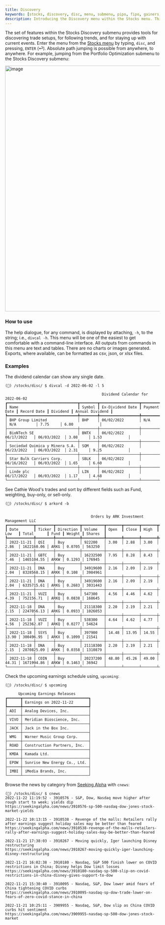 ```yaml
---
title: Discovery
keywords: [stocks, discovery, disc, menu, submenu, pipo, fipo, gainers, losers, ugs, gtech, active, ulc, asc, ford, arkord, upcoming, trending, cnews, lowfloat, hotpenny, rtat, divcal, dividends, short, trending, news, how to, example]
description: Introducing the Discovery menu within the Stocks menu. This guide will empower the user to get the most out of this set of features.
---
```

The set of features within the Stocks Discovery submenu provides tools for discovering trade setups, for following trends, and for staying up with current events. Enter the menu from the <a href="/terminal/usage/intros/stocks/" target="_blank" rel="noreferrer noopener">Stocks menu</a> by typing, `disc`, and pressing, `ENTER` (⏎). Absolute path jumping is possible from anywhere, to anywhere. For example, jumping from the Portfolio Optimization submenu to the Stocks Discovery submenu:

<img width="800" alt="image" src="https://user-images.githubusercontent.com/46355364/218979936-5d842b62-8c0d-4800-bf7f-0fed8d70c073.png"></img>

### How to use

The help dialogue, for any command, is displayed by attaching, `-h`, to the string; i.e., `divcal -h`. This menu will be one of the easiest to get comfortable with a command-line interface.  All outputs from commands in this menu are text and tables. There are no charts or images generated. Exports, where available, can be formatted as csv, json, or xlsx files.

### Examples

The dividend calendar can show any single date.

````
(🦋) /stocks/disc/ $ divcal -d 2022-06-02 -l 5

                                            Dividend Calendar for 2022-06-02
┏━━━━━━━━━━━━━━━━━━━━━━━━━━━━━━━━┳━━━━━━━━┳━━━━━━━━━━━━━━━━━━┳━━━━━━━━━━━━━━┳━━━━━━━━━━━━━┳━━━━━━━━━━┳━━━━━━━━━━━━━━━━━┓
┃ Name                           ┃ Symbol ┃ Ex-Dividend Date ┃ Payment Date ┃ Record Date ┃ Dividend ┃ Annual Dividend ┃
┡━━━━━━━━━━━━━━━━━━━━━━━━━━━━━━━━╇━━━━━━━━╇━━━━━━━━━━━━━━━━━━╇━━━━━━━━━━━━━━╇━━━━━━━━━━━━━╇━━━━━━━━━━╇━━━━━━━━━━━━━━━━━┩
│ BHP Group Limited              │ BHP    │ 06/02/2022       │ N/A          │ N/A         │ 7.75     │ 6.00            │
├────────────────────────────────┼────────┼──────────────────┼──────────────┼─────────────┼──────────┼─────────────────┤
│ BioNTech SE                    │ BNTX   │ 06/02/2022       │ 06/17/2022   │ 06/03/2022  │ 3.08     │ 1.53            │
├────────────────────────────────┼────────┼──────────────────┼──────────────┼─────────────┼──────────┼─────────────────┤
│ Sociedad Quimica y Minera S.A. │ SQM    │ 06/02/2022       │ 06/23/2022   │ 06/03/2022  │ 2.31     │ 9.25            │
├────────────────────────────────┼────────┼──────────────────┼──────────────┼─────────────┼──────────┼─────────────────┤
│ Star Bulk Carriers Corp.       │ SBLK   │ 06/02/2022       │ 06/16/2022   │ 06/03/2022  │ 1.65     │ 6.60            │
├────────────────────────────────┼────────┼──────────────────┼──────────────┼─────────────┼──────────┼─────────────────┤
│ Linde plc                      │ LIN    │ 06/02/2022       │ 06/17/2022   │ 06/03/2022  │ 1.17     │ 4.68            │
└────────────────────────────────┴────────┴──────────────────┴──────────────┴─────────────┴──────────┴─────────────────┘
````

See Cathie Wood's trades and sort by different fields such as Fund, weighting, buy-only, or sell-only.

```
(🦋) /stocks/disc/ $ arkord -b


                                       Orders by ARK Investment Management LLC
┏━━━━━━━━━━━━┳━━━━━━━━┳━━━━━━━━━━━┳━━━━━━━━━━┳━━━━━━━┳━━━━━━━┳━━━━━━━┳━━━━━━━┳━━━━━━━━━━━━┳━━━━━━┳━━━━━━━━┳━━━━━━━━━┓
┃ Date       ┃ Ticker ┃ Direction ┃ Volume   ┃ Open  ┃ Close ┃ High  ┃ Low   ┃ Total      ┃ Fund ┃ Weight ┃ Shares  ┃
┡━━━━━━━━━━━━╇━━━━━━━━╇━━━━━━━━━━━╇━━━━━━━━━━╇━━━━━━━╇━━━━━━━╇━━━━━━━╇━━━━━━━╇━━━━━━━━━━━━╇━━━━━━╇━━━━━━━━╇━━━━━━━━━┩
│ 2022-11-21 │ QSI    │ Buy       │ 922200   │ 3.00  │ 2.88  │ 3.00  │ 2.86  │ 1622160.06 │ ARKG │ 0.0705 │ 563250  │
├────────────┼────────┼───────────┼──────────┼───────┼───────┼───────┼───────┼────────────┼──────┼────────┼─────────┤
│ 2022-11-21 │ GBTC   │ Buy       │ 16232500 │ 7.95  │ 8.28  │ 8.43  │ 7.46  │ 1465104.55 │ ARKW │ 0.1293 │ 176945  │
├────────────┼────────┼───────────┼──────────┼───────┼───────┼───────┼───────┼────────────┼──────┼────────┼─────────┤
│ 2022-11-21 │ DNA    │ Buy       │ 34919600 │ 2.16  │ 2.09  │ 2.19  │ 2.04  │ 8328568.15 │ ARKK │ 0.108  │ 3984961 │
├────────────┼────────┼───────────┼──────────┼───────┼───────┼───────┼───────┼────────────┼──────┼────────┼─────────┤
│ 2022-11-21 │ DNA    │ Buy       │ 34919600 │ 2.16  │ 2.09  │ 2.19  │ 2.04  │ 6335715.61 │ ARKG │ 0.2683 │ 3031443 │
├────────────┼────────┼───────────┼──────────┼───────┼───────┼───────┼───────┼────────────┼──────┼────────┼─────────┤
│ 2022-11-21 │ VUZI   │ Buy       │ 547300   │ 4.56  │ 4.46  │ 4.62  │ 4.39  │ 752156.71  │ ARKQ │ 0.0838 │ 168645  │
├────────────┼────────┼───────────┼──────────┼───────┼───────┼───────┼───────┼────────────┼──────┼────────┼─────────┤
│ 2022-11-18 │ DNA    │ Buy       │ 21118300 │ 2.20  │ 2.19  │ 2.21  │ 2.15  │ 2247056.13 │ ARKG │ 0.0933 │ 1026053 │
├────────────┼────────┼───────────┼──────────┼───────┼───────┼───────┼───────┼────────────┼──────┼────────┼─────────┤
│ 2022-11-18 │ VUZI   │ Buy       │ 538300   │ 4.64  │ 4.62  │ 4.77  │ 4.56  │ 252362.87  │ ARKQ │ 0.0277 │ 54624   │
├────────────┼────────┼───────────┼──────────┼───────┼───────┼───────┼───────┼────────────┼──────┼────────┼─────────┤
│ 2022-11-18 │ SSYS   │ Buy       │ 397900   │ 14.48 │ 13.95 │ 14.55 │ 13.90 │ 300496.95  │ ARKX │ 0.1099 │ 21541   │
├────────────┼────────┼───────────┼──────────┼───────┼───────┼───────┼───────┼────────────┼──────┼────────┼─────────┤
│ 2022-11-18 │ DNA    │ Buy       │ 21118300 │ 2.20  │ 2.19  │ 2.21  │ 2.15  │ 2870825.09 │ ARKK │ 0.0358 │ 1310879 │
├────────────┼────────┼───────────┼──────────┼───────┼───────┼───────┼───────┼────────────┼──────┼────────┼─────────┤
│ 2022-11-18 │ COIN   │ Buy       │ 20237200 │ 48.80 │ 45.26 │ 49.00 │ 44.31 │ 1671994.86 │ ARKW │ 0.1463 │ 36942   │
└────────────┴────────┴───────────┴──────────┴───────┴───────┴───────┴───────┴────────────┴──────┴────────┴─────────┘
```

Check the upcoming earnings schedule using, `upcoming`:

```
(🦋) /stocks/disc/ $ upcoming

      Upcoming Earnings Releases
┏━━━━━━┳━━━━━━━━━━━━━━━━━━━━━━━━━━━━━━┓
┃      ┃ Earnings on 2022-11-22       ┃
┡━━━━━━╇━━━━━━━━━━━━━━━━━━━━━━━━━━━━━━┩
│ ADI  │ Analog Devices, Inc.         │
├──────┼──────────────────────────────┤
│ VIVO │ Meridian Bioscience, Inc.    │
├──────┼──────────────────────────────┤
│ JACK │ Jack in the Box Inc.         │
├──────┼──────────────────────────────┤
│ WMG  │ Warner Music Group Corp.     │
├──────┼──────────────────────────────┤
│ ROAD │ Construction Partners, Inc.  │
├──────┼──────────────────────────────┤
│ KMDA │ Kamada Ltd.                  │
├──────┼──────────────────────────────┤
│ EPOW │ Sunrise New Energy Co., Ltd. │
├──────┼──────────────────────────────┤
│ IMBI │ iMedia Brands, Inc.          │
└──────┴──────────────────────────────┘
```

Browse the news by category from <a href="https://seekingalpha.com" target="_blank" rel="noreferrer noopener">Seeking Alpha</a> with `cnews`:

```
(🦋) /stocks/disc/ $ cnews
2022-11-22 11:19:52 - 3910576 - S&P, Dow, Nasdaq move higher after rough start to week; yields dip
https://seekingalpha.com/news/3910576-sp-500-nasdaq-dow-jones-stock-market-yields

2022-11-22 10:13:15 - 3910538 - Revenge of the malls: Retailers rally after earnings suggest holiday sales may be better than feared
https://seekingalpha.com/news/3910538-revenge-of-the-malls-retailers-rally-after-earnings-suggest-holiday-sales-may-be-better-than-feared

2022-11-21 17:38:03 - 3910267 - Moving quickly, Iger launching Disney restructuring
https://seekingalpha.com/news/3910267-moving-quickly-iger-launching-disney-restructuring

2022-11-21 16:02:38 - 3910180 - Nasdaq, S&P 500 finish lower on COVID restrictions in China; Disney helps Dow limit losses
https://seekingalpha.com/news/3910180-nasdaq-sp-500-slip-on-covid-restrictions-in-china-disney-gives-support-to-dow

2022-11-21 15:30:40 - 3910095 - Nasdaq, S&P, Dow lower amid fears of China tightening COVID curbs
https://seekingalpha.com/news/3910095-nasdaq-sp-dow-trade-lower-on-fears-of-zero-covid-stance-in-china

2022-11-21 10:25:11 - 3909955 - Nasdaq, S&P, Dow slip as China COVID curbs hit sentiment
https://seekingalpha.com/news/3909955-nasdaq-sp-500-dow-jones-stock-market
```
